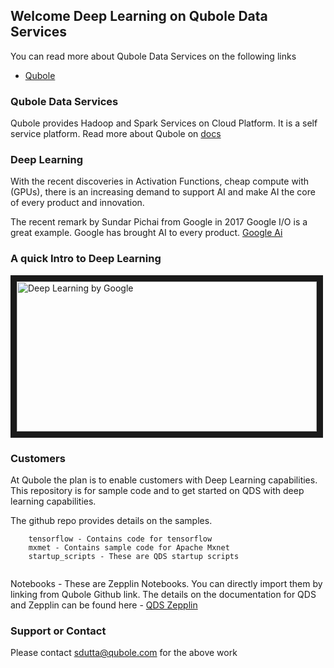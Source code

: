 
## Welcome Deep Learning on Qubole Data Services

You can read more about Qubole Data Services on the following links

- [Qubole](https://www.qubole.com)

### Qubole Data Services

Qubole provides Hadoop and Spark Services on Cloud Platform. It is a self service platform.
Read more about Qubole on [docs](http://docs.qubole.com "Qubole Docs")

### Deep Learning

With the recent discoveries in Activation Functions, cheap compute with (GPUs), there is an increasing demand to support AI and make AI the core of every product and innovation.

The recent remark by Sundar Pichai from Google in 2017 Google I/O is a great example. Google has brought AI to every product.
[Google Ai](https://google.ai/ "Google AI")

### A quick Intro to Deep Learning

<a href="http://www.youtube.com/watch?feature=player_embedded&v=iF8dRePlPUo" target="_blank"><img src="http://img.youtube.com/vi/iF8dRePlPUo/0.jpg" 
alt="Deep Learning by Google" width="480" height="240" border="10" /></a>

### Customers

At Qubole the plan is to enable customers with Deep Learning capabilities. This repository is for sample code and to get started on QDS with deep learning capabilities. 



The github repo provides details on the samples.

```
	tensorflow - Contains code for tensorflow
	mxmet - Contains sample code for Apache Mxnet
	startup_scripts - These are QDS startup scripts


```

Notebooks - These are Zepplin Notebooks. You can directly import them by linking from Qubole Github link.
The details on the documentation for QDS and Zepplin can be found here - [QDS Zepplin](http://docs.qubole.com/en/latest/user-guide/features/notebook/link-notebook-github.html)

### Support or Contact
Please contact sdutta@qubole.com for the above work